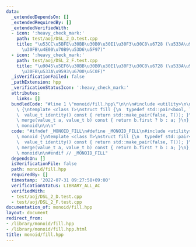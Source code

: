 ```yaml
---
data:
  _extendedDependsOn: []
  _extendedRequiredBy: []
  _extendedVerifiedWith:
  - icon: ':heavy_check_mark:'
    path: test/aoj/DSL_2_D.test.cpp
    title: "\u53CC\u5BFE\u30BB\u30B0\u30E1\u30F3\u30C8\u6728 (\u533A\u9593\u5909\u66F4\
      \u30FB\u4E00\u70B9\u53D6\u5F97)"
  - icon: ':heavy_check_mark:'
    path: test/aoj/DSL_2_F.test.cpp
    title: "\u9045\u5EF6\u30BB\u30B0\u30E1\u30F3\u30C8\u6728 (\u533A\u9593\u66F4\u65B0\
      \u30FB\u533A\u9593\u6700\u5C0F)"
  _isVerificationFailed: false
  _pathExtension: hpp
  _verificationStatusIcon: ':heavy_check_mark:'
  attributes:
    links: []
  bundledCode: "#line 1 \"monoid/fill.hpp\"\n\n\n#include <utility>\n\nnamespace monoid\
    \ {\ntemplate <class T>\nstruct fill {\n  typedef std::pair<bool, T> value_t;\n\
    \  value_t identity() const { return std::make_pair(false, T()); }\n  value_t\
    \ merge(value_t a, value_t b) const { return b.first ? b : a; }\n};\n} // namespace\
    \ monoid\n\n\n"
  code: "#ifndef _MONOID_FILL\n#define _MONOID_FILL\n#include <utility>\n\nnamespace\
    \ monoid {\ntemplate <class T>\nstruct fill {\n  typedef std::pair<bool, T> value_t;\n\
    \  value_t identity() const { return std::make_pair(false, T()); }\n  value_t\
    \ merge(value_t a, value_t b) const { return b.first ? b : a; }\n};\n} // namespace\
    \ monoid\n\n#endif // _MONOID_FILL"
  dependsOn: []
  isVerificationFile: false
  path: monoid/fill.hpp
  requiredBy: []
  timestamp: '2022-07-31 09:27:58+09:00'
  verificationStatus: LIBRARY_ALL_AC
  verifiedWith:
  - test/aoj/DSL_2_D.test.cpp
  - test/aoj/DSL_2_F.test.cpp
documentation_of: monoid/fill.hpp
layout: document
redirect_from:
- /library/monoid/fill.hpp
- /library/monoid/fill.hpp.html
title: monoid/fill.hpp
---
```

